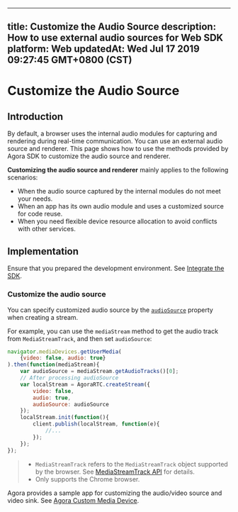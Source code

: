 
---
title: Customize the Audio Source
description: How to use external audio sources for Web SDK
platform: Web
updatedAt: Wed Jul 17 2019 09:27:45 GMT+0800 (CST)
---
# Customize the Audio Source
## Introduction

By default, a browser uses the internal audio modules for capturing and rendering during real-time communication. You can use an external audio source and renderer. This page shows how to use the methods provided by Agora SDK to customize the audio source and renderer.

**Customizing the audio source and renderer** mainly applies to the following scenarios:

- When the audio source captured by the internal modules do not meet your needs.
- When an app has its own audio module and uses a customized source for code reuse.
- When you need flexible device resource allocation to avoid conflicts with other services.

## Implementation

Ensure that you prepared the development environment. See [Integrate the SDK](../../en/Voice/web_prepare.md).

### Customize the audio source

You can specify customized audio source by the [`audioSource`](https://docs.agora.io/en/Voice/API%20Reference/web/interfaces/agorartc.streamspec.html#audiosource) property when creating a stream. 

For example, you can use the `mediaStream` method to get the audio track from `MediaStreamTrack`, and then set `audioSource`:

```javascript
navigator.mediaDevices.getUserMedia(
    {video: false, audio: true}
).then(function(mediaStream){
    var audioSource = mediaStream.getAudioTracks()[0];
    // After processing audioSource
    var localStream = AgoraRTC.createStream({
        video: false,
        audio: true,
        audioSource: audioSource
    });
    localStream.init(function(){
        client.publish(localStream, function(e){
            //...
        });
    });
});
```

> - `MediaStreamTrack` refers to the `MediaStreamTrack` object supported by the browser. See [MediaStreamTrack API](https://developer.mozilla.org/en-US/docs/Web/API/MediaStreamTrack) for details.
> - Only supports the Chrome browser.


Agora provides a sample app for customizing the audio/video source and video sink. See [Agora Custom Media Device](https://github.com/AgoraIO/Advanced-Video/tree/master/Custom-Media-Device/Agora-Custom-VideoSource-Web).

